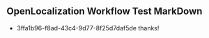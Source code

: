 ## OpenLocalization Workflow Test MarkDown

* 3ffa1b96-f8ad-43c4-9d77-8f25d7daf5de 
thanks!



<!--HONumber=Jan16_HO2-->
